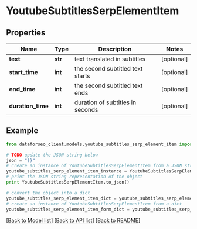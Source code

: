 # YoutubeSubtitlesSerpElementItem


## Properties

Name | Type | Description | Notes
------------ | ------------- | ------------- | -------------
**text** | **str** | text translated in subtitles | [optional] 
**start_time** | **int** | the second subtitled text starts | [optional] 
**end_time** | **int** | the second subtitled text ends | [optional] 
**duration_time** | **int** | duration of subtitles in seconds | [optional] 

## Example

```python
from dataforseo_client.models.youtube_subtitles_serp_element_item import YoutubeSubtitlesSerpElementItem

# TODO update the JSON string below
json = "{}"
# create an instance of YoutubeSubtitlesSerpElementItem from a JSON string
youtube_subtitles_serp_element_item_instance = YoutubeSubtitlesSerpElementItem.from_json(json)
# print the JSON string representation of the object
print YoutubeSubtitlesSerpElementItem.to_json()

# convert the object into a dict
youtube_subtitles_serp_element_item_dict = youtube_subtitles_serp_element_item_instance.to_dict()
# create an instance of YoutubeSubtitlesSerpElementItem from a dict
youtube_subtitles_serp_element_item_form_dict = youtube_subtitles_serp_element_item.from_dict(youtube_subtitles_serp_element_item_dict)
```
[[Back to Model list]](../README.md#documentation-for-models) [[Back to API list]](../README.md#documentation-for-api-endpoints) [[Back to README]](../README.md)


